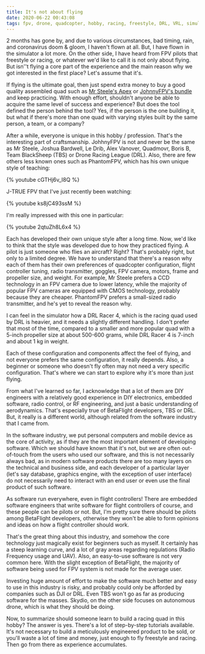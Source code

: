 ```yaml
---
title: It's not about flying
date: 2020-06-22 00:43:08
tags: fpv, drone, quadcopter, hobby, racing, freestyle, DRL, VRL, simulator, electronics
---
```


2 months has gone by, and due to various circumstances, bad timing, rain, and coronavirus doom & gloom, I haven't flown at all. But, I have flown in the simulator a lot more. On the other side, I have heard from FPV pilots that freestyle or racing, or whatever we'd like to call it is not only about flying. But isn''t flying a core part of the experience and the main reason why we got interested in the first place? Let's assume that it's.

 If flying is the ultimate goal, then just spend extra money to buy a good quality assembled quad such as [Mr Steele's Apex](https://www.getfpv.com/mr-steele-apex-5-quadcopter-rtf-bundle-6s.html) or [JohnnyFPV's bundle](https://www.getfpv.com/johnnyfpv-drone-bundle.html) and keep practicing. With enough effort, shouldn't anyone be able to acquire the same level of success and experience? But does the tool defined the person behind the tool? Yes, if the person is the one building it, but what if there's more than one quad with varying styles built by the same person, a team, or a company?

 After a while, everyone is unique in this hobby / profession. That's the interesting part of craftsmanship. JohhnyFPV is not and never be the same as Mr Steele, Joshua Bardwell, Le Drib, Alex Vanover, Quadmovr, Boris B, Team BlackSheep (TBS) or Drone Racing League (DRL). Also, there are few others less known ones such as PhantomFPV, which has his own unique style of teaching:

 {% youtube cGTHj6v_I8Q %}

 J-TRUE FPV that I've just recently been watching:

 {% youtube ks8jC493ssM %}

 I'm really impressed with this one in particular:

 {% youtube 2qtuZh8L6x4 %}

 Each has developed their own unique style after a long time. Now, we'd like to think that the style was developed due to how they practiced flying. A pilot is just someone who flies an aircraft? Right? That's probably right, but only to a limited degree. We have to understand that there's a reason why each of them has their own preferences of quadcopter configuration, flight controller tuning, radio transmitter, goggles, FPV camera, motors, frame and propeller size, and weight. For example, Mr Steele prefers a CCD technology in an FPV camera due to lower latency, while the majority of popular FPV cameras are equipped with CMOS technology, probably because they are cheaper. PhantomFPV prefers a small-sized radio transmitter, and he's yet to reveal the reason why.

 I can feel in the simulator how a DRL Racer 4, which is the racing quad used by DRL is heavier, and it needs a slightly different handling. I don't prefer that most of the time, compared to a smaller and more popular quad with a 5-inch propeller size at about 500-600 grams, while DRL Racer 4 is 7-inch and about 1 kg in weight.

 Each of these configuration and components affect the feel of flying, and not everyone prefers the same configuration, it really depends. Also, a beginner or someone who doesn't fly often may not need a very specific configuration. That's where we can start to explore why it's more than just flying.

From what I've learned so far, I acknowledge that a lot of them are DIY engineers with a relatively good experience in DIY electronics, embedded software, radio control, or RF engineering, and just a basic understanding of aerodynamics. That's especially true of BetaFlight developers, TBS or DRL. But, it really is a different world, although related from the software industry that I came from.

In the software industry, we put personal computers and mobile device as the core of activity, as if they are the most important element of developing software. Which we should have known that it's not, but we are often out-of-touch from the users who used our software, and this is not necessarily always bad, as in modern software products there are too many layers on the technical and business side, and each developer of a particular layer (let's say database, graphics engine, with the exception of user interface) do not necessarily need to interact with an end user or even use the final product of such software. 

As software run everywhere, even in flight controllers! There are embedded software engineers that write software for flight controllers of course, and these people can be pilots or not. But, I'm pretty sure there should be pilots among BetaFlight developers, otherwise they won't be able to form opinions and ideas on how a flight controller should work.

That's the great thing about this industry, and somehow the core technology just magically exist for beginners such as myself. It certainly has a steep learning curve, and a lot of gray areas regarding regulations (Radio Frequency usage and UAV). Also, an easy-to-use software is not very common here. With the slight exception of BetaFlight, the majority of software being used for FPV system is not made for the average user. 

Investing huge amount of effort to make the software much better and easy to use in this industry is risky, and probably could only be afforded by companies such as DJI or DRL. Even TBS won't go as far as producing software for the masses. Skydio, on the other side focuses on autonomous drone, which is what they should be doing.

Now, to summarize should someone learn to build a racing quad in this hobby? The answer is yes. There's a lot of step-by-step tutorials available. It's not necessary to build a meticulously engineered product to be sold, or you'll waste a lot of time and money, just enough to fly freestyle and racing. Then go from there as experience accumulates.
